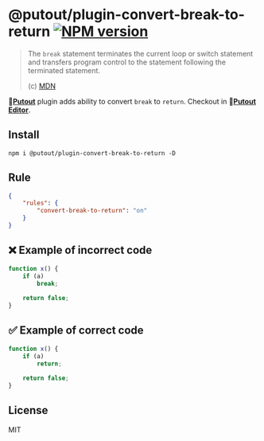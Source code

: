 # @putout/plugin-convert-break-to-return [![NPM version][NPMIMGURL]][NPMURL]

[NPMIMGURL]: https://img.shields.io/npm/v/@putout/plugin-convert-break-to-return.svg?style=flat&longCache=true
[NPMURL]: https://npmjs.org/package/@putout/plugin-convert-break-to-return "npm"

> The `break` statement terminates the current loop or switch statement and transfers program control to the statement following the terminated statement.
>
> (c) [MDN](https://developer.mozilla.org/en-US/docs/Web/JavaScript/Reference/Operators/Spread_syntax)

🐊[**Putout**](https://github.com/coderaiser/putout) plugin adds ability to convert `break` to `return`. Checkout in 🐊[**Putout Editor**](https://putout.cloudcmd.io/#/gist/a321ee4d76a066c17835b4aa50f91499/10646f7383b8d58cda02417485d5281955da95be).

## Install

```
npm i @putout/plugin-convert-break-to-return -D
```

## Rule

```json
{
    "rules": {
        "convert-break-to-return": "on"
    }
}
```

## ❌ Example of incorrect code

```ts
function x() {
    if (a)
        break;
    
    return false;
}
```

## ✅ Example of correct code

```js
function x() {
    if (a)
        return;
    
    return false;
}
```

## License

MIT
